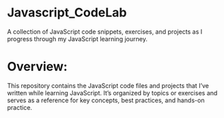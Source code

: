 # Javascript_CodeLab
A collection of JavaScript code snippets, exercises, and projects as I progress through my JavaScript learning journey.

# Overview:
This repository contains the JavaScript code files and projects that I’ve written while learning JavaScript. It’s organized by topics or exercises and serves as a reference for key concepts, best practices, and hands-on practice.